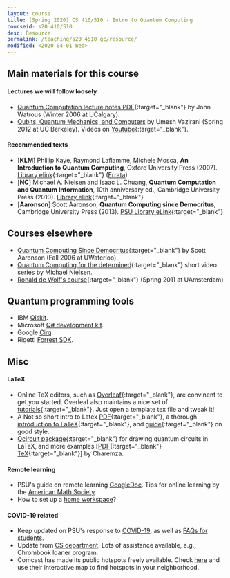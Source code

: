 ```yaml
---
layout: course
title: (Spring 2020) CS 410/510 - Intro to Quantum Computing
courseid: s20 410/510
desc: Resource
permalink: /teaching/s20_4510_qc/resource/
modified: <2020-04-01 Wed>
---
```


## Main materials for this course

#### Lectures we will follow loosely

* [Quantum Computation lecture notes PDF](https://cs.uwaterloo.ca/~watrous/CPSC519/LectureNotes/all.pdf){:target="_blank"} by John Watrous (Winter 2006 at UCalgary). 
* [Qubits, Quantum Mechanics, and Computers](http://www-inst.eecs.berkeley.edu/~cs191/sp12/) by Umesh Vazirani (Spring 2012 at UC Berkeley). Videos on [Youtube](https://www.youtube.com/playlist?list=PLDAjb_zu5aoFazE31_8yT0OfzsTcmvAVg){:target="_blank"}. 

#### Recommended texts

*  [**KLM**] Phillip Kaye, Raymond Laflamme, Michele Mosca, **An
       Introduction to Quantum Computing**, Oxford University Press
       (2007). [Library
       elink](https://search.library.pdx.edu/permalink/f/p82vj0/CP71189200070001451){:target="_blank"}
       ([Errata](http://qcintro.com/))
*  [**NC**] Michael A. Nielsen and Isaac L. Chuang, **Quantum
   Computation and Quantum Information**, 10th anniversary ed.,
   Cambridge University Press (2010). [Library
   elink](https://search.library.pdx.edu/permalink/f/p82vj0/CP51230839460001451){:target="_blank"}
*  [**Aaronson**] Scott Aaronson, **Quantum Computing since Democritus**, Cambridge University Press (2013). [PSU Library
eLink](https://search.library.pdx.edu/permalink/f/p82vj0/CP51230864080001451){:target="_blank"}

## Courses elsewhere 

* [Quantum Computing Since Democritus](http://www.scottaaronson.com/democritus/){:target="_blank"} by Scott Aaronson (Fall 2006 at UWaterloo). 
* [Quantum Computing for the determined](http://michaelnielsen.org/blog/quantum-computing-for-the-determined/){:target="_blank"} short video series by Michael Nielsen. 
* [Ronald de Wolf's course](http://homepages.cwi.nl/~rdewolf/qc11.html){:target="_blank"} (Spring 2011 at UAmsterdam)

## Quantum programming tools
* IBM [Qiskit](https://qiskit.org/). 
* Microsoft [Q# development kit](https://www.microsoft.com/en-us/quantum/development-kit).
* Google [Cirq](https://cirq.readthedocs.io/en/stable/index.html).
* Rigetti [Forrest SDK](http://docs.rigetti.com/en/stable/). 

## Misc 

#### LaTeX 
* Online TeX editors, such as
  [Overleaf](https://www.overleaf.com/){:target="_blank"}, are
  convinent to get you started. Overleaf also maintains a nice set of
  [tutorials](https://www.overleaf.com/learn/latex/Learn_LaTeX_in_30_minutes){:target="_blank"}. Just
  open a template tex file and tweak it!
* A Not so short intro to Latex [PDF](https://tobi.oetiker.ch/lshort/lshort.pdf){:target="_blank"}, a thorough [introduction to LaTeX](https://en.wikibooks.org/wiki/LaTeX){:target="_blank"}, and [guide](http://www.math.illinois.edu/~ajh/tex/basics.html){:target="_blank"} on good style. 
* [Qcircuit package](https://github.com/CQuIC/qcircuit){:target="_blank"} for drawing quantum circuits in LaTeX, and more examples [[PDF](http://www2.warwick.ac.uk/fac/sci/physics/research/cfsa/people/pastmembers/charemzam/pastprojects/mcharemza_quant_circ.pdf){:target="_blank"} [TeX](http://www2.warwick.ac.uk/fac/sci/physics/research/cfsa/people/pastmembers/charemzam/pastprojects/mcharemza_quant_circ.tex){:target="_blank"}] by Charemza.

#### Remote learning
*  PSU's guide on remote learning
   [GoogleDoc](https://docs.google.com/document/d/1om1tFnPATTJtXmyeW6Hj1eWEmTiTuGxZHoQgq89FklM/edit). Tips for online learning by the [American Math Society](https://blogs.ams.org/matheducation/2020/03/30/online-learning-in-the-time-of-coronavirus-tips-for-students-and-the-instructors-who-support-them/#more-2956).
* How to set up a [home workspace](https://today.tamu.edu/2020/03/18/how-to-set-up-a-healthy-home-workspace)?

#### COVID-19 related
*  Keep updated on PSU's response to
   [COVID-19](https://www.pdx.edu/coronavirus-response), as well as
   [FAQs for
   students](https://www.pdx.edu/coronavirus-response/FAQ#students).
*  Update from [CS department](https://www.pdx.edu/computer-science/computer-science-update-32720). Lots of assistance available, e.g., Chrombook  loaner program. 
*  Comcast has made its public hotspots freely available. Check
   [here](https://wifi.xfinity.com/) and use their interactive map to
   find hotspots in your neighborhood. 


